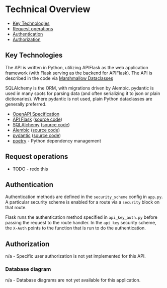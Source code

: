 # Technical Overview

- [Key Technologies](#key-technologies)
- [Request operations](#request-operations)
- [Authentication](#authentication)
- [Authorization](#authorization)

## Key Technologies

The API is written in Python, utilizing APIFlask as the web application
framework (with Flask serving as the backend for APIFlask). The API is
described in the code via [Marshmallow Dataclasses](https://apiflask.com/schema/#use-dataclass-as-data-schema)

SQLAlchemy is the ORM, with migrations driven by Alembic. pydantic is used in
many spots for parsing data (and often serializing it to json or plain
dictionaries). Where pydantic is not used, plain Python dataclasses are
generally preferred.

- [OpenAPI Specification][oas-docs]
- [API Flask][apiflask-home] ([source code][apiflask-src])
- [SQLAlchemy][sqlalchemy-home] ([source code][sqlalchemy-src])
- [Alembic][alembic-home] ([source code](alembic-src))
- [pydantic][pydantic-home] ([source code][pydantic-src])
- [poetry](https://python-poetry.org/docs/) - Python dependency management

[oas-docs]: http://spec.openapis.org/oas/v3.0.3
[oas-swagger-docs]: https://swagger.io/docs/specification/about/

[apiflask-home]: https://apiflask.com/
[apiflask-src]: https://github.com/apiflask/apiflask

[pydantic-home]:https://pydantic-docs.helpmanual.io/
[pydantic-src]: https://github.com/samuelcolvin/pydantic/

[sqlalchemy-home]: https://www.sqlalchemy.org/
[sqlalchemy-src]: https://github.com/sqlalchemy/sqlalchemy

[alembic-home]: https://alembic.sqlalchemy.org/en/latest/

## Request operations

- TODO - redo this

## Authentication

Authentication methods are defined in the `security_scheme` config in
`app.py`. A particular security scheme is enabled for a route via a
`security` block on that route.

Flask runs the authentication method specified in `api_key_auth.py`
before passing the request to the route handler. 
In the `api_key` security scheme, the `X-Auth` points to the
function that is run to do the authentication.

## Authorization
n/a - Specific user authorization is not yet implemented for this API.

### Database diagram
n/a - Database diagrams are not yet available for this application.
